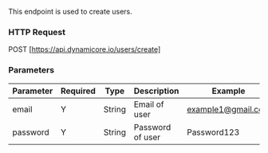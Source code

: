 This endpoint is used to create users.
### HTTP Request

POST [https://api.dynamicore.io/users/create]

### Parameters

| Parameter | Required | Type | Description | Example |
| --------- | --------- | --------- | --------- |--------- |
| email | Y | String | Email of user | example1@gmail.com |
| password | Y | String | Password of user | Password123 |